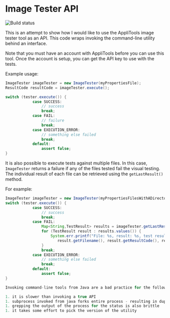 # Image Tester API

![Build status](https://travis-ci.org/bertold/imagetesterapi.svg?branch=master)

This is an attempt to show how I would like to use the AppliTools image tester
tool as an API. This code wraps invoking the command-line utility behind an
interface.

Note that you must have an account with AppliTools before you can use this tool.
Once the account is setup, you can get the API key to use with the tests.

Example usage:
```java
ImageTester imageTester = new ImageTester(myPropertiesFile);
ResultCode resultCode = imageTester.execute();

switch (tester.execute()) {
            case SUCCESS:
                // success
                break;
            case FAIL:
                // failure
                break;
            case EXECUTION_ERROR:
                // something else failed
                break;
            default:
                assert false;
}
```

It is also possible to execute tests against multiple files. In this case, ```ImageTester``` returns a failure if any of the files tested fail the visual testing. The individual result of each file can be retrieved using the ```getLastResult()``` method.

For example:
```java
ImageTester imageTester = new ImageTester(myPropertiesFilesWithADirectory);
switch (tester.execute()) {
            case SUCCESS:
                // success
                break;
            case FAIL:
                Map<String,TestResult> results = imageTester.getLastResult();
                for (TestResult result : results.values()) {
                    System.err.printf("File: %s, result: %s, test result URI: %s%n",
                       result.getFilename(), result.getResultCode(), result.getResultURI());l 
                }
                break;
            case EXECUTION_ERROR:
                // something else failed
                break;
            default:
                assert false;  
}

Invoking command-line tools from Java are a bad practice for the following reasons:

1. it is slower than invoking a true API
1. subprocess invoked from java forks entire process - resulting in duplicating the memory needs of the java app 
1. grepping the output of the process for the status is also brittle
1. it takes some effort to pick the version of the utility
